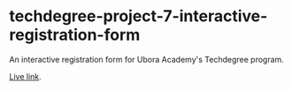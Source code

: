 # techdegree-project-7-interactive-registration-form

An interactive registration form for Ubora Academy's Techdegree program.

[Live link](https://rtanaka96.github.io/techdegree-project-7-interactive-registration-form/). 
